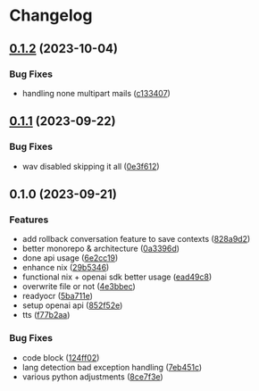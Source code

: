 # Changelog

## [0.1.2](https://github.com/loic-roux-404/ai-creative-toolbox/compare/core_automation@v0.1.1...core_automation@v0.1.2) (2023-10-04)


### Bug Fixes

* handling none multipart mails ([c133407](https://github.com/loic-roux-404/ai-creative-toolbox/commit/c1334070fab1ca0de89250061be4b897e009caab))

## [0.1.1](https://github.com/loic-roux-404/ai-creative-toolbox/compare/core_automation@v0.1.0...core_automation@v0.1.1) (2023-09-22)


### Bug Fixes

* wav disabled skipping it all ([0e3f612](https://github.com/loic-roux-404/ai-creative-toolbox/commit/0e3f612b6f590a5ab85de7fcfddb6a4d43fa18c1))

## 0.1.0 (2023-09-21)


### Features

* add rollback conversation feature to save contexts ([828a9d2](https://github.com/loic-roux-404/ai-creative-toolbox/commit/828a9d2b9d06b2a75a86fbe8f690b9bbc117df80))
* better monorepo & architecture ([0a3396d](https://github.com/loic-roux-404/ai-creative-toolbox/commit/0a3396dbe94fde98a3ec9c8278295fb8473926a5))
* done api usage ([6e2cc19](https://github.com/loic-roux-404/ai-creative-toolbox/commit/6e2cc19b11600319dad52f9771d3761ee40d0a67))
* enhance nix ([29b5346](https://github.com/loic-roux-404/ai-creative-toolbox/commit/29b53467816e9f0cd7adce0e1ff84edce31378d5))
* functional nix + openai sdk better usage ([ead49c8](https://github.com/loic-roux-404/ai-creative-toolbox/commit/ead49c8d32aa11e10da31ea478a7b3d29726a7b2))
* overwrite file or not ([4e3bbec](https://github.com/loic-roux-404/ai-creative-toolbox/commit/4e3bbeca684c5199732830db6977d42f989bd900))
* readyocr ([5ba711e](https://github.com/loic-roux-404/ai-creative-toolbox/commit/5ba711e33f722f1a750f03b60d468b9ba3a0af9a))
* setup openai api ([852f52e](https://github.com/loic-roux-404/ai-creative-toolbox/commit/852f52e63727c294ec077b2224e2e0a2f4942583))
* tts ([f77b2aa](https://github.com/loic-roux-404/ai-creative-toolbox/commit/f77b2aa3319c091437c742aea5b2bdfcdc26ec99))


### Bug Fixes

* code block ([124ff02](https://github.com/loic-roux-404/ai-creative-toolbox/commit/124ff02b4f8dfedb2243e17e7ad1126aac223777))
* lang detection bad exception handling ([7eb451c](https://github.com/loic-roux-404/ai-creative-toolbox/commit/7eb451cbf2054d54b8e852703d51e481ab96dd4f))
* various python adjustments ([8ce7f3e](https://github.com/loic-roux-404/ai-creative-toolbox/commit/8ce7f3e7b30f590a96cc0f1baff489f760cea0f1))
